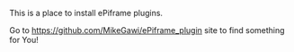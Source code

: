 This is a place to install ePiframe plugins.

Go to https://github.com/MikeGawi/ePiframe_plugin site to find something for You!
